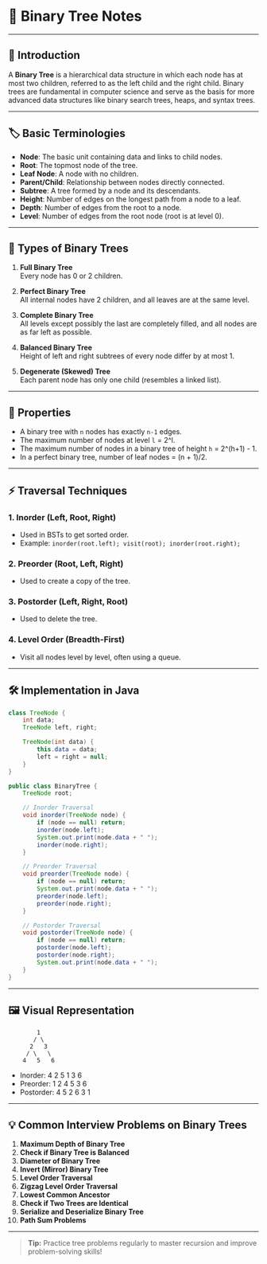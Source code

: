 # 🌳 Binary Tree Notes

---

## 📖 Introduction

A **Binary Tree** is a hierarchical data structure in which each node has at most two children, referred to as the left child and the right child. Binary trees are fundamental in computer science and serve as the basis for more advanced data structures like binary search trees, heaps, and syntax trees.

---

## 🏷️ Basic Terminologies

- **Node**: The basic unit containing data and links to child nodes.
- **Root**: The topmost node of the tree.
- **Leaf Node**: A node with no children.
- **Parent/Child**: Relationship between nodes directly connected.
- **Subtree**: A tree formed by a node and its descendants.
- **Height**: Number of edges on the longest path from a node to a leaf.
- **Depth**: Number of edges from the root to a node.
- **Level**: Number of edges from the root node (root is at level 0).

---

## 🧩 Types of Binary Trees

1. **Full Binary Tree**  
   Every node has 0 or 2 children.

2. **Perfect Binary Tree**  
   All internal nodes have 2 children, and all leaves are at the same level.

3. **Complete Binary Tree**  
   All levels except possibly the last are completely filled, and all nodes are as far left as possible.

4. **Balanced Binary Tree**  
   Height of left and right subtrees of every node differ by at most 1.

5. **Degenerate (Skewed) Tree**  
   Each parent node has only one child (resembles a linked list).

---

## 🌟 Properties

- A binary tree with `n` nodes has exactly `n-1` edges.
- The maximum number of nodes at level `l` = 2^l.
- The maximum number of nodes in a binary tree of height `h` = 2^(h+1) - 1.
- In a perfect binary tree, number of leaf nodes = (n + 1)/2.

---

## ⚡ Traversal Techniques

### 1. Inorder (Left, Root, Right)
- Used in BSTs to get sorted order.
- Example: `inorder(root.left); visit(root); inorder(root.right);`

### 2. Preorder (Root, Left, Right)
- Used to create a copy of the tree.

### 3. Postorder (Left, Right, Root)
- Used to delete the tree.

### 4. Level Order (Breadth-First)
- Visit all nodes level by level, often using a queue.

---

## 🛠️ Implementation in Java

```java
class TreeNode {
    int data;
    TreeNode left, right;

    TreeNode(int data) {
        this.data = data;
        left = right = null;
    }
}

public class BinaryTree {
    TreeNode root;

    // Inorder Traversal
    void inorder(TreeNode node) {
        if (node == null) return;
        inorder(node.left);
        System.out.print(node.data + " ");
        inorder(node.right);
    }

    // Preorder Traversal
    void preorder(TreeNode node) {
        if (node == null) return;
        System.out.print(node.data + " ");
        preorder(node.left);
        preorder(node.right);
    }

    // Postorder Traversal
    void postorder(TreeNode node) {
        if (node == null) return;
        postorder(node.left);
        postorder(node.right);
        System.out.print(node.data + " ");
    }
}
```

---

## 🖼️ Visual Representation

```
        1
       / \
      2   3
     / \   \
    4   5   6
```
- Inorder: 4 2 5 1 3 6
- Preorder: 1 2 4 5 3 6
- Postorder: 4 5 2 6 3 1

---

## 💡 Common Interview Problems on Binary Trees

1. **Maximum Depth of Binary Tree**  
2. **Check if Binary Tree is Balanced**
3. **Diameter of Binary Tree**
4. **Invert (Mirror) Binary Tree**
5. **Level Order Traversal**
6. **Zigzag Level Order Traversal**
7. **Lowest Common Ancestor**
8. **Check if Two Trees are Identical**
9. **Serialize and Deserialize Binary Tree**
10. **Path Sum Problems**

---

> **Tip:** Practice tree problems regularly to master recursion and improve problem-solving skills!
